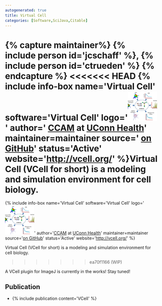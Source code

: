 ```yaml
---
autogenerated: true
title: Virtual Cell
categories: [Software,SciJava,Citable]
---
```



{% capture maintainer%}
{% include person id='jcschaff' %}, {% include person id='ctrueden' %}
{% endcapture %}
<<<<<<< HEAD
{% include info-box name='Virtual Cell' software='Virtual Cell' logo='<img src="/media/icons/vcell.png" width="96"/>' author=' [CCAM](https://health.uconn.edu/cell-analysis-modeling/) at [UConn Health](https://health.uconn.edu/)' maintainer=maintainer source=' [on GitHub](https://github.com/virtualcell)' status='Active' website='http://vcell.org/' %}Virtual Cell (VCell for short) is a modeling and simulation environment for cell biology.
=======
{% include info-box name='Virtual Cell'
software='Virtual Cell'
logo='<img src="/media/vcell-icon.png" width="96"/>'
author='[CCAM](https://health.uconn.edu/cell-analysis-modeling/) at [UConn Health](https://health.uconn.edu/)'
maintainer=maintainer source='[on GitHub](https://github.com/virtualcell)'
status='Active'
website='http://vcell.org/'
%}



Virtual Cell (VCell for short) is a modeling and simulation environment for cell biology.
>>>>>>> ea70f1166 (WIP)

A VCell plugin for ImageJ is currently in the works! Stay tuned!

## Publication

-   {% include publication content='VCell' %}

  
